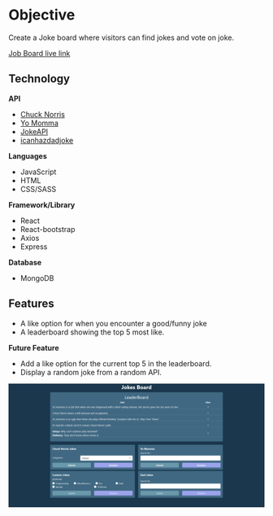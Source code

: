 # Objective

Create a Joke board where visitors can find jokes and vote on joke.

[Job Board live link](http://54.145.154.50/)
## Technology

**API**
- [Chuck Norris](https://api.chucknorris.io/#!)
- [Yo Momma](https://beanboi7.github.io/yomomma-apiv2/)
- [JokeAPI](https://sv443.net/jokeapi/v2/?ref=apilist.fun)
- [icanhazdadjoke](https://icanhazdadjoke.com/api)

**Languages**
- JavaScript
- HTML
- CSS/SASS

**Framework/Library**
- React
- React-bootstrap
- Axios
- Express

**Database**
- MongoDB

## Features
- A like option for when you encounter a good/funny joke
- A leaderboard showing the top 5 most like.

**Future Feature**
- Add a like option for the current top 5 in the leaderboard.
- Display a random joke from a random API.

![homepage](homepage.png)